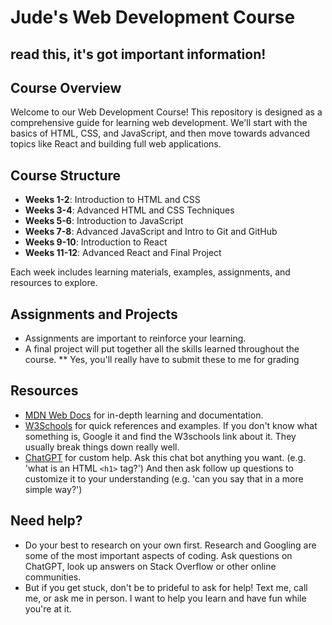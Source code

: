 # Jude's Web Development Course
## read this, it's got important information!

## Course Overview
Welcome to our Web Development Course! This repository is designed as a comprehensive guide for learning web development. We'll start with the basics of HTML, CSS, and JavaScript, and then move towards advanced topics like React and building full web applications.

## Course Structure
- **Weeks 1-2**: Introduction to HTML and CSS
- **Weeks 3-4**: Advanced HTML and CSS Techniques
- **Weeks 5-6**: Introduction to JavaScript
- **Weeks 7-8**: Advanced JavaScript and Intro to Git and GitHub
- **Weeks 9-10**: Introduction to React
- **Weeks 11-12**: Advanced React and Final Project

Each week includes learning materials, examples, assignments, and resources to explore.

<!-- ## Getting Started
1. **Clone the Repository**: `git clone [repository-url]`
2. **Navigate to Each Week's Folder**: Each week has its own folder with relevant materials and instructions.
3. **Follow the Instructions**: Read through the README files in each folder for detailed guidance. -->

## Assignments and Projects
- Assignments are important to reinforce your learning.
- A final project will put together all the skills learned throughout the course.
** Yes, you'll really have to submit these to me for grading

<!-- ## Contributing
Feedback and contributions to this course are welcome. If you have suggestions or improvements, please open an issue or submit a pull request. -->

## Resources
- [MDN Web Docs](https://developer.mozilla.org/en-US/) for in-depth learning and documentation.
- [W3Schools](https://www.w3schools.com/) for quick references and examples. If you don't know what something is, Google it and find the W3schools link about it. They usually break things down really well.
- [ChatGPT](https://www.chat.openai.com) for custom help. Ask this chat bot anything you want. (e.g. 'what is an HTML `<h1>` tag?') And then ask follow up questions to customize it to your understanding (e.g. 'can you say that in a more simple way?')

## Need help?
- Do your best to research on your own first. Research and Googling are some of the most important aspects of coding. Ask questions on ChatGPT, look up answers on Stack Overflow or other online communities.
- But if you get stuck, don't be to prideful to ask for help! Text me, call me, or ask me in person. I want to help you learn and have fun while you're at it.
